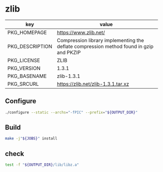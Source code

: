 # zlib

| key             | value                                                                                   |
| --------------- | --------------------------------------------------------------------------------------- |
| PKG_HOMEPAGE    | <https://www.zlib.net/>                                                                 |
| PKG_DESCRIPTION | Compression library implementing the deflate compression method found in gzip and PKZIP |
| PKG_LICENSE     | ZLIB                                                                                    |
| PKG_VERSION     | 1.3.1                                                                                   |
| PKG_BASENAME    | zlib-1.3.1                                                                              |
| PKG_SRCURL      | <https://zlib.net/zlib-1.3.1.tar.xz>                                                    |

## Configure

```sh
./configure --static --archs="-fPIC" --prefix="${OUTPUT_DIR}"
```

## Build

```sh
make -j"${JOBS}" install
```

## check

```sh
test -f "${OUTPUT_DIR}/lib/libz.a"
```
